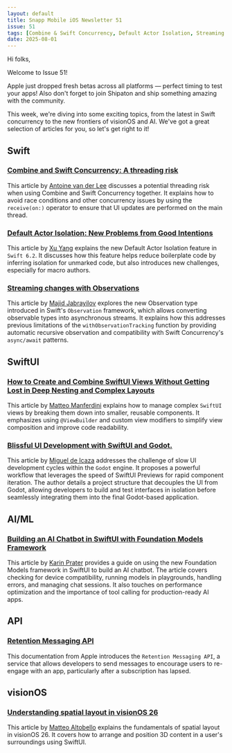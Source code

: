 ```yaml
---
layout: default
title: Snapp Mobile iOS Newsletter 51
issue: 51
tags: [Combine & Swift Concurrency, Default Actor Isolation, Streaming changes with Observations, SwiftUI View Composition, Retention Messaging API, visionOS Spatial Layout, SwiftUI with Godot, AI Chatbot with Foundation Models]
date: 2025-08-01
---
```


Hi folks,

Welcome to Issue 51!

Apple just dropped fresh betas across all platforms — perfect timing to test your apps! Also don't forget to join Shipaton and ship something amazing with the community.

This week, we're diving into some exciting topics, from the latest in Swift concurrency to the new frontiers of visionOS and AI. We've got a great selection of articles for you, so let's get right to it!

## Swift

### [Combine and Swift Concurrency: A threading risk](https://www.avanderlee.com/concurrency/combine-and-swift-concurrency-a-threading-risk/)

This article by [Antoine van der Lee](https://bsky.app/profile/avanderlee.com) discusses a potential threading risk when using Combine and Swift Concurrency together. It explains how to avoid race conditions and other concurrency issues by using the `receive(on:)` operator to ensure that UI updates are performed on the main thread.

### [Default Actor Isolation: New Problems from Good Intentions](https://fatbobman.com/en/posts/default-actor-isolation/)

This article by [Xu Yang](https://bsky.app/profile/fatbobman.com) explains the new Default Actor Isolation feature in `Swift 6.2`. It discusses how this feature helps reduce boilerplate code by inferring isolation for unmarked code, but also introduces new challenges, especially for macro authors.

### [Streaming changes with Observations](https://swiftwithmajid.com/2025/07/30/streaming-changes-with-observations/)

This article by [Majid Jabrayilov](https://bsky.app/profile/mecid.bsky.social) explores the new Observation type introduced in Swift's `Observation` framework, which allows converting observable types into asynchronous streams. It explains how this addresses previous limitations of the `withObservationTracking` function by providing automatic recursive observation and compatibility with Swift Concurrency's `async/await` patterns.

## SwiftUI

### [How to Create and Combine SwiftUI Views Without Getting Lost in Deep Nesting and Complex Layouts](https://matteomanferdini.com/swiftui-views/)

This article by [Matteo Manferdini](https://github.com/matteom) explains how to manage complex `SwiftUI` views by breaking them down into smaller, reusable components. It emphasizes using `@ViewBuilder` and custom view modifiers to simplify view composition and improve code readability.

### [Blissful UI Development with SwiftUI and Godot.](https://blog.la-terminal.net/blissful-ui-development-with-swiftui-and-godot/)

This article by [Miguel de Icaza](https://bsky.app/profile/migueldeicaza.bsky.social) addresses the challenge of slow UI development cycles within the `Godot` engine. It proposes a powerful workflow that leverages the speed of SwiftUI Previews for rapid component iteration. The author details a project structure that decouples the UI from Godot, allowing developers to build and test interfaces in isolation before seamlessly integrating them into the final Godot-based application.

## AI/ML

### [Building an AI Chatbot in SwiftUI with Foundation Models Framework](https://www.swiftyplace.com/blog/foundation-models-framework)

This article by [Karin Prater](https://bsky.app/profile/karinprater.bsky.social) provides a guide on using the new Foundation Models framework in SwiftUI to build an AI chatbot. The article covers checking for device compatibility, running models in playgrounds, handling errors, and managing chat sessions. It also touches on performance optimization and the importance of tool calling for production-ready AI apps.

## API

### [Retention Messaging API](https://developer.apple.com/documentation/RetentionMessaging)

This documentation from Apple introduces the `Retention Messaging API`, a service that allows developers to send messages to encourage users to re-engage with an app, particularly after a subscription has lapsed.

## visionOS

### [Understanding spatial layout in visionOS 26](https://www.createwithswift.com/understanding-spatial-layout-in-visionos-26/)

This article by [Matteo Altobello](https://bsky.app/profile/matteoaltobello.bsky.social) explains the fundamentals of spatial layout in visionOS 26. It covers how to arrange and position 3D content in a user's surroundings using SwiftUI.
